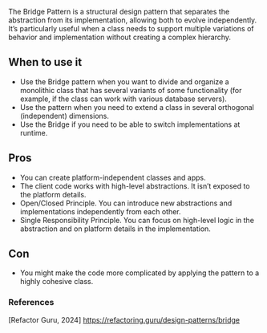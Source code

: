 The Bridge Pattern is a structural design pattern that separates the abstraction from its implementation, 
allowing both to evolve independently. It’s particularly useful when a class needs to support multiple 
variations of behavior and implementation without creating a complex hierarchy.

## When to use it
* Use the Bridge pattern when you want to divide and organize a monolithic class that has several variants of some 
functionality (for example, if the class can work with various database servers).
* Use the pattern when you need to extend a class in several orthogonal (independent) dimensions.
* Use the Bridge if you need to be able to switch implementations at runtime.

## Pros
* You can create platform-independent classes and apps.
* The client code works with high-level abstractions. It isn’t exposed to the platform details.
* Open/Closed Principle. You can introduce new abstractions and implementations independently from each other.
* Single Responsibility Principle. You can focus on high-level logic in the abstraction and on platform details in the implementation.

## Con
* You might make the code more complicated by applying the pattern to a highly cohesive class.

### References
[Refactor Guru, 2024] https://refactoring.guru/design-patterns/bridge
